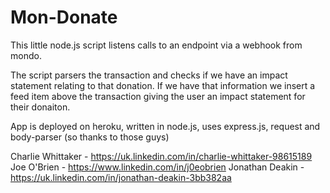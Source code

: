 Mon-Donate
===

This little node.js script listens calls to an endpoint via a webhook from mondo.

The script parsers the transaction and checks if we have an impact statement relating to that donation.
If we have that information we insert a feed item above the transaction giving the user an impact statement for their donaiton.

App is deployed on heroku, written in node.js, uses express.js, request and body-parser (so thanks to those guys)

Charlie Whittaker - https://uk.linkedin.com/in/charlie-whittaker-98615189
Joe O'Brien - https://www.linkedin.com/in/j0eobrien
Jonathan Deakin - https://uk.linkedin.com/in/jonathan-deakin-3bb382aa
